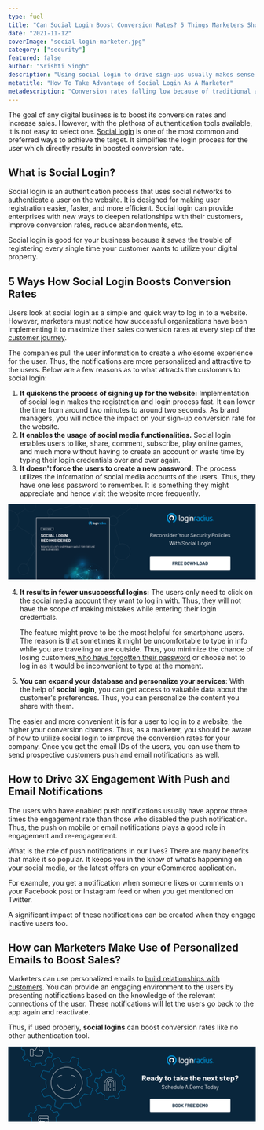 ```yaml
---
type: fuel
title: "Can Social Login Boost Conversion Rates? 5 Things Marketers Should Know"
date: "2021-11-12"
coverImage: "social-login-marketer.jpg"
category: ["security"]
featured: false
author: "Srishti Singh"
description: "Using social login to drive sign-ups usually makes sense because it increases user privacy. If users like the site, they're more likely to return, and you're more likely to convert them into paying customers. This blog explains how social login can boost conversion rates."
metatitle: "How To Take Advantage of Social Login As A Marketer"
metadescription: "Conversion rates falling low because of traditional authentication tools? Use Social Login to witness the increase in conversion rates. Read the article to know more."
---
```


The goal of any digital business is to boost its conversion rates and increase sales. However, with the plethora of authentication tools available, it is not easy to select one. [Social login](https://www.loginradius.com/social-login/) is one of the most common and preferred ways to achieve the target. It simplifies the login process for the user which directly results in boosted conversion rate.

## What is Social Login?

Social login is an authentication process that uses social networks to authenticate a user on the website. It is designed for making user registration easier, faster, and more efficient. Social login can provide enterprises with new ways to deepen relationships with their customers, improve conversion rates, reduce abandonments, etc.

Social login is good for your business because it saves the trouble of registering every single time your customer wants to utilize your digital property.

## 5 Ways How Social Login Boosts Conversion Rates

Users look at social login as a simple and quick way to log in to a website. However, marketers must notice how successful organizations have been implementing it to maximize their sales conversion rates at every step of the [customer journey](https://www.loginradius.com/blog/fuel/consumer-journey-from-sign-up-to-purchase/).

The companies pull the user information to create a wholesome experience for the user. Thus, the notifications are more personalized and attractive to the users. Below are a few reasons as to what attracts the customers to social login:

1. **It quickens the process of signing up for the website:** Implementation of social login makes the registration and login process fast. It can lower the time from around two minutes to around two seconds. As brand managers, you will notice the impact on your sign-up conversion rate for the website.
2. **It enables the usage of social media functionalities.** Social login enables users to like, share, comment, subscribe, play online games, and much more without having to create an account or waste time by typing their login credentials over and over again.
3. **It doesn't force the users to create a new password:** The process utilizes the information of social media accounts of the users. Thus, they have one less password to remember. It is something they might appreciate and hence visit the website more frequently.

[![social-login-wp](social-login-wp.png)](https://www.loginradius.com/resource/social-login-reconsidered/)

4. **It results in fewer unsuccessful logins:** The users only need to click on the social media account they want to log in with. Thus, they will not have the scope of making mistakes while entering their login credentials.

   The feature might prove to be the most helpful for smartphone users. The reason is that sometimes it might be uncomfortable to type in info while you are traveling or are outside. Thus, you minimize the chance of losing customers[ who have forgotten their password](https://www.loginradius.com/blog/start-with-identity/best-practices-choosing-good-security-questions/) or choose not to log in as it would be inconvenient to type at the moment.

5. **You can expand your database and personalize your services**: With the help of **social login**, you can get access to valuable data about the customer's preferences. Thus, you can personalize the content you share with them.

The easier and more convenient it is for a user to log in to a website, the higher your conversion chances. Thus, as a marketer, you should be aware of how to utilize social login to improve the conversion rates for your company. Once you get the email IDs of the users, you can use them to send prospective customers push and email notifications as well.

## How to Drive 3X Engagement With Push and Email Notifications

The users who have enabled push notifications usually have approx three times the engagement rate than those who disabled the push notification. Thus, the push on mobile or email notifications plays a good role in engagement and re-engagement.

What is the role of push notifications in our lives? There are many benefits that make it so popular. It keeps you in the know of what’s happening on your social media, or the latest offers on your eCommerce application.

For example, you get a notification when someone likes or comments on your Facebook post or Instagram feed or when you get mentioned on Twitter.

A significant impact of these notifications can be created when they engage inactive users too.

## How can Marketers Make Use of Personalized Emails to Boost Sales?

Marketers can use personalized emails to [build relationships with customers](https://www.loginradius.com/blog/fuel/customer-relationship-business/). You can provide an engaging environment to the users by presenting notifications based on the knowledge of the relevant connections of the user. These notifications will let the users go back to the app again and reactivate.

Thus, if used properly, **social logins** can boost conversion rates like no other authentication tool.

[![book-a-demo-loginradius](book-a-demo-loginradius.png)](https://www.loginradius.com/book-a-demo/)
